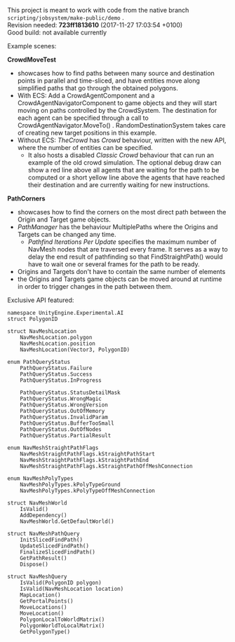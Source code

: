 This project is meant to work with code from the native branch `scripting/jobsystem/make-public/demo` .\
Revision needed: **723ff1813610** (2017-11-27 17:03:54 +0100)\
Good build: not available currently

Example scenes:

**CrowdMoveTest**

- showcases how to find paths between many source and destination points in parallel and time-sliced, and have entities move along simplified paths that go through the obtained polygons.
- With ECS: Add a CrowdAgentComponent and a CrowdAgentNavigatorComponent to game objects and they will start moving on paths controlled by the CrowdSystem. The destination for each agent can be specified through a call to CrowdAgentNavigator.MoveTo() . RandomDestinationSystem takes care of creating new target positions in this example.
- Without ECS: _TheCrowd_ has _Crowd_ behaviour, written with the new API, where the number of entities can be specified.
    - It also hosts a disabled _Classic Crowd_ behaviour that can run an example of the old crowd simulation. The optional debug draw can show a red line above all agents that are waiting for the path to be computed or a short yellow line above the agents that have reached their destination and are currently waiting for new instructions.


**PathCorners**

- showcases how to find the corners on the most direct path between the Origin and Target game objects.
- _PathManager_ has the behaviour MultiplePaths where the Origins and Targets can be changed any time.
    - _Pathfind Iterations Per Update_ specifies the maximum number of NavMesh nodes that are traversed every frame. It serves as a way to delay the end result of pathfinding so that FindStraightPath() would have to wait one or several frames for the path to be ready.
- Origins and Targets don't have to contain the same number of elements
- the Origins and Targets game objects can be moved around at runtime in order to trigger changes in the path between them.

Exclusive API featured:

    namespace UnityEngine.Experimental.AI
    struct PolygonID

    struct NavMeshLocation
        NavMeshLocation.polygon
        NavMeshLocation.position
        NavMeshLocation(Vector3, PolygonID)
    
    enum PathQueryStatus
        PathQueryStatus.Failure
        PathQueryStatus.Success
        PathQueryStatus.InProgress
        
        PathQueryStatus.StatusDetailMask
        PathQueryStatus.WrongMagic
        PathQueryStatus.WrongVersion
        PathQueryStatus.OutOfMemory
        PathQueryStatus.InvalidParam
        PathQueryStatus.BufferTooSmall
        PathQueryStatus.OutOfNodes
        PathQueryStatus.PartialResult

    enum NavMeshStraightPathFlags
        NavMeshStraightPathFlags.kStraightPathStart
        NavMeshStraightPathFlags.kStraightPathEnd
        NavMeshStraightPathFlags.kStraightPathOffMeshConnection

    enum NavMeshPolyTypes
        NavMeshPolyTypes.kPolyTypeGround
        NavMeshPolyTypes.kPolyTypeOffMeshConnection

    struct NavMeshWorld
        IsValid()
        AddDependency()
        NavMeshWorld.GetDefaultWorld()

    struct NavMeshPathQuery
        InitSlicedFindPath()
        UpdateSlicedFindPath()
        FinalizeSlicedFindPath()
        GetPathResult()
        Dispose()

    struct NavMeshQuery
        IsValid(PolygonID polygon)
        IsValid(NavMeshLocation location)
        MapLocation()
        GetPortalPoints()
        MoveLocations()
        MoveLocation()
        PolygonLocalToWorldMatrix()
        PolygonWorldToLocalMatrix()
        GetPolygonType()
